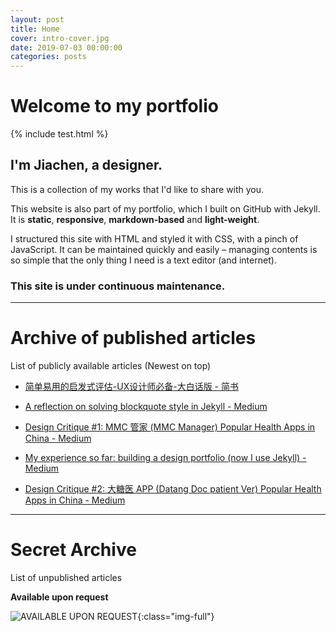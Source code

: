 ```yaml
---
layout: post
title: Home
cover: intro-cover.jpg
date: 2019-07-03 00:00:00
categories: posts
---
```


# Welcome to my portfolio

{% include test.html %}

## I'm Jiachen, a designer.

This is a collection of my works that I'd like to share with you.

This website is also part of my portfolio, which I built on GitHub with Jekyll. It is **static**, **responsive**, **markdown-based** and **light-weight**.

I structured this site with HTML and styled it with CSS, with a pinch of JavaScript. It can be maintained quickly and easily – managing contents is so simple that the only thing I need is a text editor (and internet).

### **This site is under continuous maintenance.**

---
#  Archive of published articles
List of publicly available articles (Newest on top)

- [简单易用的启发式评估-UX设计师必备-大白话版 - 简书](https://www.jianshu.com/p/6903f48ea240)

- [A reflection on solving blockquote style in Jekyll - Medium](https://medium.com/@cjcnex/a-reflection-on-solving-blockquote-style-in-jekyll-e6109c8c03a)

- [Design Critique #1: MMC 管家 (MMC Manager) Popular Health Apps in China - Medium](https://medium.com/@cjcnex/design-critique-1-mmc-%E7%AE%A1%E5%AE%B6-mmc-manager-popular-health-apps-in-china-d9acb0761f38)

- [My experience so far: building a design portfolio (now I use Jekyll) - Medium](https://medium.com/@cjcnex/my-experience-so-far-building-a-design-portfolio-now-i-use-jekyll-378fe94cb816)

- [Design Critique #2: 大糖医 APP (Datang Doc patient Ver) Popular Health Apps in China - Medium](https://medium.com/@cjcnex/design-critique-2-%E5%A4%A7%E7%B3%96%E5%8C%BB-app-sugar-doc-popular-health-apps-in-china-2a4805eed5e2)

---
# Secret Archive

List of unpublished articles

**Available upon request**


![AVAILABLE UPON REQUEST]({{site.baseurl}}/assets/images/killlakill.png){:class="img-full"}
